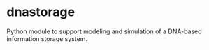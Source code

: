 # dnastorage

Python module to support modeling and simulation of a DNA-based information storage system.
